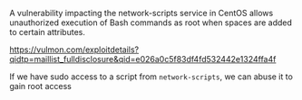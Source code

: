 A vulnerability impacting the network-scripts service in CentOS allows unauthorized execution of Bash commands as root when spaces are added to certain attributes.

https://vulmon.com/exploitdetails?qidtp=maillist_fulldisclosure&qid=e026a0c5f83df4fd532442e1324ffa4f

If we have sudo access to a script from `network-scripts`, we can abuse it to gain root access 
